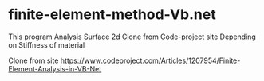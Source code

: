 # finite-element-method-Vb.net
This program Analysis Surface 2d Clone from Code-project site Depending on Stiffness of material

Clone from site
   https://www.codeproject.com/Articles/1207954/Finite-Element-Analysis-in-VB-Net
   
   
